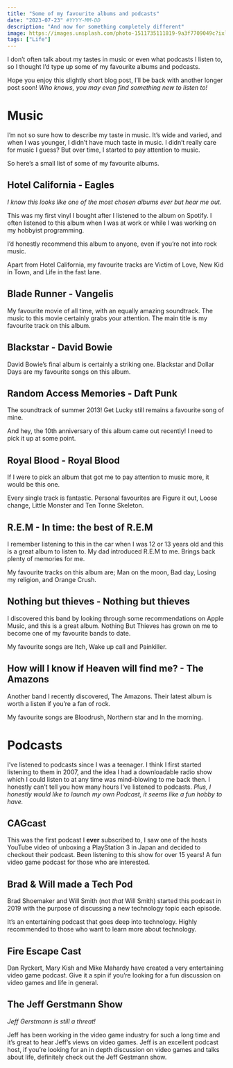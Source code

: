 ```yaml
---
title: "Some of my favourite albums and podcasts"
date: "2023-07-23" #YYYY-MM-DD
description: "And now for something completely different"
image: https://images.unsplash.com/photo-1511735111819-9a3f7709049c?ixlib=rb-4.0.3&q=85&fm=jpg&crop=entropy&cs=srgb&w=7200
tags: ["Life"]
---
```


I don’t often talk about my tastes in music or even what podcasts I listen to, so I thought I’d type up some of my favourite albums and podcasts.

Hope you enjoy this slightly short blog post, I’ll be back with another longer post soon! *Who knows, you may even find something new to listen to!*

# Music

I’m not so sure how to describe my taste in music. It’s wide and varied, and when I was younger, I didn’t have much taste in music. I didn’t really care for music I guess? But over time, I started to pay attention to music.

So here’s a small list of some of my favourite albums.

## Hotel California - Eagles

*I know this looks like one of the most chosen albums ever but hear me out.*

This was my first vinyl I bought after I listened to the album on Spotify. I often listened to this album when I was at work or while I was working on my hobbyist programming.

I’d honestly recommend this album to anyone, even if you’re not into rock music.

Apart from Hotel California, my favourite tracks are Victim of Love, New Kid in Town, and Life in the fast lane.

## Blade Runner - Vangelis

My favourite movie of all time, with an equally amazing soundtrack. The music to this movie certainly grabs your attention. The main title is my favourite track on this album.

## Blackstar - David Bowie

David Bowie’s final album is certainly a striking one. Blackstar and Dollar Days are my favourite songs on this album.

## Random Access Memories - Daft Punk

The soundtrack of summer 2013! Get Lucky still remains a favourite song of mine.

And hey, the 10th anniversary of this album came out recently! I need to pick it up at some point.

## Royal Blood - Royal Blood

If I were to pick an album that got me to pay attention to music more, it would be this one.

Every single track is fantastic. Personal favourites are Figure it out, Loose change, Little Monster and Ten Tonne Skeleton.

## R.E.M - In time: the best of R.E.M

I remember listening to this in the car when I was 12 or 13 years old and this is a great album to listen to. My dad introduced R.E.M to me. Brings back plenty of memories for me.

My favourite tracks on this album are; Man on the moon, Bad day, Losing my religion, and Orange Crush.

## Nothing but thieves - Nothing but thieves

I discovered this band by looking through some recommendations on Apple Music, and this is a great album. Nothing But Thieves has grown on me to become one of my favourite bands to date.

My favourite songs are Itch, Wake up call and Painkiller.

## How will I know if Heaven will find me? - The Amazons

Another band I recently discovered, The Amazons. Their latest album is worth a listen if you’re a fan of rock.

My favourite songs are Bloodrush, Northern star and In the morning.

# Podcasts

I’ve listened to podcasts since I was a teenager. I think I first started listening to them in 2007, and the idea I had a downloadable radio show which I could listen to at any time was mind-blowing to me back then. I honestly can’t tell you how many hours I’ve listened to podcasts. *Plus, I honestly would like to launch my own Podcast, it seems like a fun hobby to have.*

## CAGcast

This was the first podcast I **ever** subscribed to, I saw one of the hosts YouTube video of unboxing a PlayStation 3 in Japan and decided to checkout their podcast. Been listening to this show for over 15 years! A fun video game podcast for those who are interested.

## Brad & Will made a Tech Pod

Brad Shoemaker and Will Smith (not *that* Will Smith) started this podcast in 2019 with the purpose of discussing a new technology topic each episode.

It’s an entertaining podcast that goes deep into technology. Highly recommended to those who want to learn more about technology.

## Fire Escape Cast

Dan Ryckert, Mary Kish and Mike Mahardy have created a very entertaining video game podcast. Give it a spin if you’re looking for a fun discussion on video games and life in general.

## The Jeff Gerstmann Show

*Jeff Gerstmann is still a threat!*

Jeff has been working in the video game industry for such a long time and it’s great to hear Jeff’s views on video games. Jeff is an excellent podcast host, if you’re looking for an in depth discussion on video games and talks about life, definitely check out the Jeff Gestmann show.